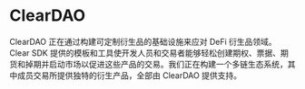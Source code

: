 # ClearDAO
ClearDAO 正在通过构建可定制衍生品的基础设施来应对 DeFi 衍生品领域。Clear SDK 提供的模板和工具使开发人员和交易者能够轻松创建期权、票据、期货和掉期并启动市场以促进这些产品的交易。我们正在构建一个多链生态系统，其中成员交易所提供独特的衍生产品，全部由 ClearDAO 提供支持。
